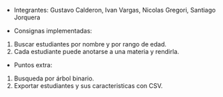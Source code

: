 - Integrantes: Gustavo Calderon, Ivan Vargas, Nicolas Gregori, Santiago Jorquera
  
- Consignas implementadas:
1) Buscar estudiantes por nombre y por rango de edad.
2) Cada estudiante puede anotarse a una materia y rendirla.
   
- Puntos extra:
1) Busqueda por árbol binario.
2) Exportar estudiantes y sus caracteristicas con CSV.
